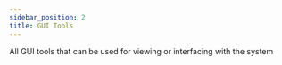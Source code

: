 ```yaml
---
sidebar_position: 2
title: GUI Tools 
---
```


All GUI tools that can be used for viewing or interfacing with the system
